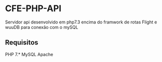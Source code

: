 # CFE-PHP-API
Servidor api desenvolvido em php7.3 encima do framwork de rotas Flight e wuuDB para conexão com o mySQL

## Requisitos
PHP 7.*
MySQL
Apache
